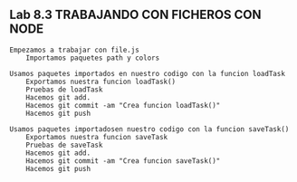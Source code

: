 ## Lab 8.3 TRABAJANDO CON FICHEROS CON NODE
    Empezamos a trabajar con file.js
        Importamos paquetes path y colors
    
    Usamos paquetes importados en nuestro codigo con la funcion loadTask
        Exportamos nuestra funcion loadTask()
        Pruebas de loadTask
        Hacemos git add.
        Hacemos git commit -am "Crea funcion loadTask()"
        Hacemos git push

    Usamos paquetes importadosen nuestro codigo con la funcion saveTask()
        Exportamos nuestra funcion saveTask
        Pruebas de saveTask
        Hacemos git add.
        Hacemos git commit -am "Crea funcion saveTask()"
        Hacemos git push

